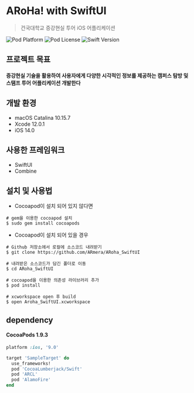 # ARoHa! with SwiftUI
> 건국대학교 증강현실 투어 iOS 어플리케이션 


![Pod Platform](https://img.shields.io/badge/Platform-iOS_13.0-brightgreen)
![Pod License](https://img.shields.io/badge/License-MIT-blue)
![Swift Version](https://img.shields.io/badge/Swift-5.1-blueviolet)

## 프로젝트 목표

#### 증강현실 기술을 활용하여 사용자에게 다양한 시각적인 정보를 제공하는 캠퍼스 탐방 및 스탬프 투어 어플리케이션 개발한다

## 개발 환경
- macOS Catalina 10.15.7
- Xcode 12.0.1
- iOS 14.0

## 사용한 프레임워크
- SwiftUI
- Combine

## 설치 및 사용법
- Cocoapod이 설치 되어 있지 않다면
```
# gem을 이용한 cocoapod 설치
$ sudo gem install cocoapods
```
- Cocoapod이 설치 되어 있을 경우
```
# Github 저장소에서 로컬에 소스코드 내려받기
$ git clone https://github.com/ARmera/ARoha_SwiftUI

# 내려받은 소스코드가 담긴 폴더로 이동
$ cd ARoha_SwiftUI

# cocoapod을 이용한 의존성 라이브러리 추가
$ pod install

# xcworkspace open 후 build
$ open Aroha_SwiftUI.xcworkspace
```

## dependency 

#### CocoaPods 1.9.3

```ruby
platform :ios, '9.0'

target 'SampleTarget' do
  use_frameworks!
  pod 'CocoaLumberjack/Swift'
  pod 'ARCL'
  pod 'AlamoFire'
end
```
